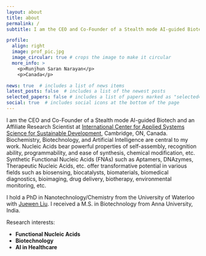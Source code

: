 ```yaml
---
layout: about
title: about
permalink: /
subtitle: I am the CEO and Co-Founder of a Stealth mode AI-guided Biotech and an Affiliate Research Scientist at <a href='https://icasssd.org'>International Center for Applied Systems Science for Sustainable Development</a>, Cambridge, ON, Canada

profile:
  align: right
  image: prof_pic.jpg
  image_circular: true # crops the image to make it circular
  more_info: >
    <p>Runjhun Saran Narayan</p>
    <p>Canada</p>

news: true  # includes a list of news items
latest_posts: false  # includes a list of the newest posts
selected_papers: false # includes a list of papers marked as "selected={true}"
social: true  # includes social icons at the bottom of the page
---
```


I am the CEO and Co-Founder of a Stealth mode AI-guided Biotech and an Affiliate Research Scientist at <a href='https://icasssd.org'>International Center for Applied Systems Science for Sustainable Development</a>, Cambridge, ON, Canada. Biochemistry, Biotechnology, and Artificial Intelligence are central to my work. Nucleic Acids bear powerful properties of self-assembly, recognition ability, programmability, and ease of synthesis, chemical modification, etc. Synthetic Functional Nucleic Acids (FNAs) such as Aptamers, DNAzymes, Therapeutic Nucleic Acids, etc. offer transformative potential in various fields such as biosensing, biocatalysts, biomaterials, biomedical diagnostics, bioimaging, drug delivery, biotherapy, environmental monitoring, etc.

I hold a PhD in Nanotechnology/Chemistry from  the University of Waterloo with [Juewen Liu](https://uwaterloo.ca/chemistry/profile/liujw). I received a M.S. in Biotechnology from Anna University, India.

Research interests:
  - **Functional Nucleic Acids** 
  - **Biotechnology** 
  - **AI in Healthcare** 
